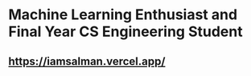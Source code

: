 #  Machine Learning Enthusiast and Final Year CS Engineering Student
## https://iamsalman.vercel.app/
